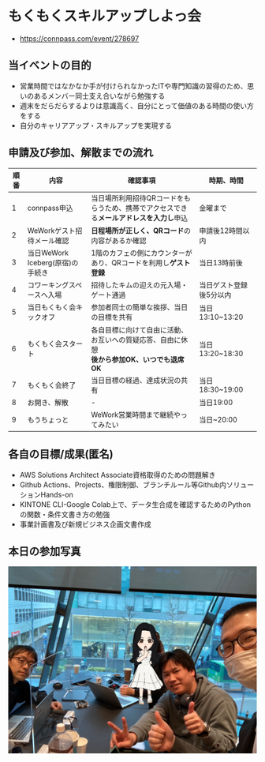 # もくもくスキルアップしよっ会
 - https://connpass.com/event/278697

## 当イベントの目的
 - 営業時間ではなかなか手が付けられなかったITや専門知識の習得のため、思いのあるメンバー同士支え合いながら勉強する
 - 週末をだらだらするよりは意識高く、自分にとって価値のある時間の使い方をする
 - 自分のキャリアアップ・スキルアップを実現する

## 申請及び参加、解散までの流れ
| 順番 | 内容 | 確認事項 | 時期、時間 |
| -- | -- | -- | -- |
| 1 | connpass申込 | 当日場所利用招待QRコードをもらうため、携帯でアクセスできる**メールアドレスを入力し**申込 | 金曜まで|
| 2 | WeWorkゲスト招待メール確認 | **日程場所が正しく、QRコード**の内容があるか確認 | 申請後12時間以内 |
| 3 | 当日WeWork Iceberg(原宿)の手続き | 1階のカフェの側にカウンターがあり、QRコードを利用し**ゲスト登録** | 当日13時前後 |
| 4 | コワーキングスペースへ入場 | 招待したキムの迎えの元入場・ゲート通過 | 当日ゲスト登録後5分以内 |
| 5 | 当日もくもく会キックオフ | 参加者同士の簡単な挨拶、当日の目標を共有 | 当日13:10~13:20 |
| 6 | もくもく会スタート | 各自目標に向けて自由に活動、お互いへの質疑応答、自由に休憩<br/>**後から参加OK、いつでも退席OK**| 当日13:20~18:30 |
| 7 | もくもく会終了 | 当日目標の経過、達成状況の共有 |当日18:30~19:00 |
| 8 | お開き、解散 | - | 当日19:00 |
| 9 | もうちょっと | WeWork営業時間まで継続やってみたい | 当日~20:00 |

## 各自の目標/成果(匿名)
 - AWS Solutions Architect Associate資格取得のための問題解き
 - Github Actions、Projects、権限制御、ブランチルール等Github内ソリューションHands-on
 - KINTONE CLI-Google Colab上で、データ生合成を確認するためのPythonの関数・条件文書き方の勉強
 - 事業計画書及び新規ビジネス企画文書作成

## 本日の参加写真
![写真・同意済み](https://raw.githubusercontent.com/QENEST/mokumoku-skillup-meetup/main/photo/%E3%80%90%E7%AC%AC8%E5%9B%9E%E3%83%BBWeWork%E5%8E%9F%E5%AE%BF%E3%80%91%E3%82%82%E3%81%8F%E3%82%82%E3%81%8F%E3%82%B9%E3%82%AD%E3%83%AB%E3%82%A2%E3%83%83%E3%83%97%E3%81%97%E3%82%88%E3%81%A3%E4%BC%9A_20230325.jpg)
